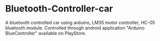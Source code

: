 # Bluetooth-Controller-car
A bluetooth controlled car using arduino, LM35 motor controller, HC-05 bluetooth module. Controlled through android application "Arduino BlueController" available on PlayStore.
